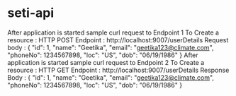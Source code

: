 # seti-api


 After application is started sample curl request to Endpoint 1
	To Create a resource : HTTP POST
	Endpoint : http://localhost:9007/userDetails
	Request body : 
	{
		"id": 1,
		"name": "Geetika",
		"email": "geetika123@climate.com",
		"phoneNo": 1234567898,
		"loc": "US",
		"dob": "06/19/1986"
	}
 After application is started sample curl request to Endpoint 2
	To Create a resource : HTTP GET
	Endpoint : http://localhost:9007/userDetails
	Response Body :
	{
		"id": 1,
		"name": "Geetika",
		"email": "geetika123@climate.com",
		"phoneNo": 1234567898,
		"loc": "US",
		"dob": "06/19/1986"
	}